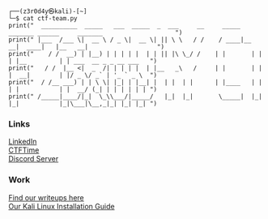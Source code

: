 ```console

┌──(z3r0d4y㉿kali)-[~]
└─$ cat ctf-team.py
print("  __________  _____   ___  _____  _  ___     __     _____ _______ ______     _______                    ")
print(" |___  /___ \|  __ \ / _ \|  __ \| || \ \   / /    / ____|__   __|  ____|   |__   __|                   ")
print("    / /  __) | |__) | | | | |  | | || |\ \_/ /    | |       | |  | |__         | | ___  __ _ _ __ ___   ")
print("   / /  |__ <|  _  /| | | | |  | |__   _\   /     | |       | |  |  __|        | |/ _ \/ _` | '_ ` _ \  ")
print("  / /__ ___) | | \ \| |_| | |__| |  | |  | |      | |____   | |  | |           | |  __/ (_| | | | | | | ")
print(" /_____|____/|_|  \_\\___/|_____/   |_|  |_|       \_____|  |_|  |_|           |_|\___|\__,_|_| |_| |_| ")

```

### Links
[LinkedIn](https://www.linkedin.com/company/z3r0d4y-team)  
[CTFTime](https://ctftime.org/team/223161)  
[Discord Server](https://discord.gg/ra2VpyYRcu)  

### Work
[Find our writeups here](https://github.com/Z3R0D4Y-Team/Writeups)  
[Our Kali Linux Installation Guide](https://github.com/Z3R0D4Y-Team/Kali-Installation)  
